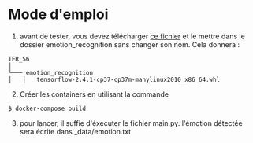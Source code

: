 Mode d'emploi 
===============
1. avant de tester, vous devez télécharger [ce fichier](https://files.pythonhosted.org/packages/70/dc/e8c5e7983866fa4ef3fd619faa35f660b95b01a2ab62b3884f038ccab542/tensorflow-2.4.1-cp37-cp37m-manylinux2010_x86_64.whl) et le mettre dans le dossier emotion_recognition sans changer son nom. Cela donnera :
```
TER_S6
│
└─── emotion_recognition
│   │   tensorflow-2.4.1-cp37-cp37m-manylinux2010_x86_64.whl
```
2. Créer les containers en utilisant la commande 
```
$ docker-compose build
````
3. pour lancer, il suffie d'éxecuter le fichier main.py. l'émotion détectée sera écrite dans _data/emotion.txt 



